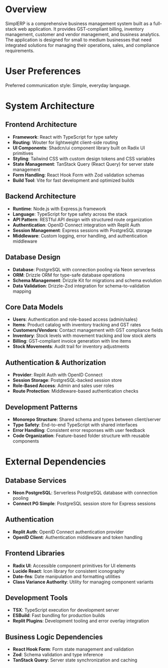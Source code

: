 # Overview

SimplERP is a comprehensive business management system built as a full-stack web application. It provides GST-compliant billing, inventory management, customer and vendor management, and business analytics. The application is designed for small to medium businesses that need integrated solutions for managing their operations, sales, and compliance requirements.

# User Preferences

Preferred communication style: Simple, everyday language.

# System Architecture

## Frontend Architecture
- **Framework**: React with TypeScript for type safety
- **Routing**: Wouter for lightweight client-side routing
- **UI Components**: Shadcn/ui component library built on Radix UI primitives
- **Styling**: Tailwind CSS with custom design tokens and CSS variables
- **State Management**: TanStack Query (React Query) for server state management
- **Form Handling**: React Hook Form with Zod validation schemas
- **Build Tool**: Vite for fast development and optimized builds

## Backend Architecture
- **Runtime**: Node.js with Express.js framework
- **Language**: TypeScript for type safety across the stack
- **API Pattern**: RESTful API design with structured route organization
- **Authentication**: OpenID Connect integration with Replit Auth
- **Session Management**: Express sessions with PostgreSQL storage
- **Middleware**: Custom logging, error handling, and authentication middleware

## Database Design
- **Database**: PostgreSQL with connection pooling via Neon serverless
- **ORM**: Drizzle ORM for type-safe database operations
- **Schema Management**: Drizzle Kit for migrations and schema evolution
- **Data Validation**: Drizzle-Zod integration for schema-to-validation mapping

## Core Data Models
- **Users**: Authentication and role-based access (admin/sales)
- **Items**: Product catalog with inventory tracking and GST rates
- **Customers/Vendors**: Contact management with GST compliance fields
- **Inventory**: Stock levels with movement tracking and low stock alerts
- **Billing**: GST-compliant invoice generation with line items
- **Stock Movements**: Audit trail for inventory adjustments

## Authentication & Authorization
- **Provider**: Replit Auth with OpenID Connect
- **Session Storage**: PostgreSQL-backed session store
- **Role-Based Access**: Admin and sales user roles
- **Route Protection**: Middleware-based authentication checks

## Development Patterns
- **Monorepo Structure**: Shared schema and types between client/server
- **Type Safety**: End-to-end TypeScript with shared interfaces
- **Error Handling**: Consistent error responses with user feedback
- **Code Organization**: Feature-based folder structure with reusable components

# External Dependencies

## Database Services
- **Neon PostgreSQL**: Serverless PostgreSQL database with connection pooling
- **Connect PG Simple**: PostgreSQL session store for Express sessions

## Authentication
- **Replit Auth**: OpenID Connect authentication provider
- **OpenID Client**: Authentication middleware and token handling

## Frontend Libraries
- **Radix UI**: Accessible component primitives for UI elements
- **Lucide React**: Icon library for consistent iconography
- **Date-fns**: Date manipulation and formatting utilities
- **Class Variance Authority**: Utility for managing component variants

## Development Tools
- **TSX**: TypeScript execution for development server
- **ESBuild**: Fast bundling for production builds
- **Replit Plugins**: Development tooling and error overlay integration

## Business Logic Dependencies
- **React Hook Form**: Form state management and validation
- **Zod**: Schema validation and type inference
- **TanStack Query**: Server state synchronization and caching